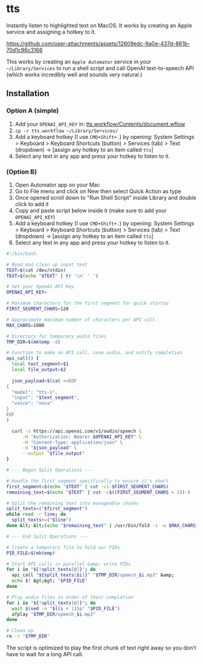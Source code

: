 # tts
Instantly listen to highlighted text on MacOS. It works by creating an Apple service and assigning a hotkey to it.



https://github.com/user-attachments/assets/12609edc-9a0e-437d-861b-70d1c96c3166



This works by creating an `Apple Automator` service in your `~/Library/Services` to run a shell script and call OpenAI text-to-speech API (which works incredibly well and sounds very natural.)

## Installation

### Option A (simple)

1. Add your `OPENAI_API_KEY` in: [tts.workflow/Contents/document.wflow](./tts.workflow/Contents/document.wflow)
2. `cp -r tts.workflow ~/Library/Services/`
3. Add a keyboard hotkey (I use `CMD+Shift+.`) by opening: System Settings > Keyboard > Keyboard Shortcuts (button) > Services (tab) > Text (dropdown) -> [assign any hotkey to an item called `tts`]
4. Select any text in any app and press your hotkey to listen to it.


### (Option B)

1. Open Automator app on your Mac
2. Go to File menu and click on New then select Quick Action as type
3. Once opened scroll down to "Run Shell Script" inside Library and double click to add it
4. Copy and paste script below inside it (make sure to add your `OPENAI_API_KEY`)
5. Add a keyboard hotkey (I use `CMD+Shift+.`) by opening: System Settings > Keyboard > Keyboard Shortcuts (button) > Services (tab) > Text (dropdown) -> [assign any hotkey to an item called `tts`]
6. Select any text in any app and press your hotkey to listen to it.

```bash
#!/bin/bash

# Read and clean up input text
TEXT=$(cat /dev/stdin)
TEXT=$(echo "$TEXT" | tr '\n' ' ')

# Set your OpenAI API Key
OPENAI_API_KEY=

# Maximum characters for the first segment for quick startup
FIRST_SEGMENT_CHARS=120

# Approximate maximum number of characters per API call
MAX_CHARS=1000

# Directory for temporary audio files
TMP_DIR=$(mktemp -d)

# Function to make an API call, save audio, and notify completion
api_call() {
  local text_segment=$1
  local file_output=$2
  
  json_payload=$(cat <<EOF
{
  "model": "tts-1",
  "input": "$text_segment",
  "voice": "nova"
}
EOF
)

  curl -s https://api.openai.com/v1/audio/speech \
      -H "Authorization: Bearer $OPENAI_API_KEY" \
      -H "Content-Type: application/json" \
      -d "$json_payload" \
      --output "$file_output"
}

# --- Begin Split Operations ---

# Handle the first segment specifically to ensure it's short
first_segment=$(echo "$TEXT" | cut -c1-$FIRST_SEGMENT_CHARS)
remaining_text=$(echo "$TEXT" | cut -c$((FIRST_SEGMENT_CHARS + 1))-)

# Split the remaining text into manageable chunks
split_texts=("$first_segment")
while read -r line; do
  split_texts+=("$line")
done &lt; &lt;(echo "$remaining_text" | /usr/bin/fold -s -w $MAX_CHARS)

# --- End Split Operations ---

# Create a temporary file to hold our PIDs
PID_FILE=$(mktemp)

# Start API calls in parallel &amp; write PIDs
for i in "${!split_texts[@]}"; do
  api_call "${split_texts[$i]}" "$TMP_DIR/speech_$i.mp3" &amp;
  echo $! &gt;&gt; "$PID_FILE"
done

# Play audio files in order of their completion
for i in "${!split_texts[@]}"; do
  wait $(sed -n "$((i + 1))p" "$PID_FILE")
  afplay "$TMP_DIR/speech_$i.mp3"
done

# Clean up
rm -r "$TMP_DIR"
```


The script is optimized to play the first chunk of text right away so you don't have to wait for a long API call.
